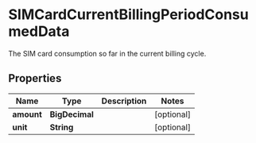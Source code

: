 

# SIMCardCurrentBillingPeriodConsumedData

The SIM card consumption so far in the current billing cycle.

## Properties

Name | Type | Description | Notes
------------ | ------------- | ------------- | -------------
**amount** | **BigDecimal** |  |  [optional]
**unit** | **String** |  |  [optional]



